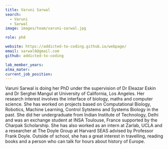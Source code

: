 ```yaml
---
title: Varuni Sarwal
search:
  - Varuni
  - Sarwal
image: images/team/varuni-sarwal.jpg

role: phd

website: https://addicted-to-coding.github.io/webpage/
email: sarwal8@gmail.com
github: addicted-to-coding

lab_member_years: 
alma_mater: 
current_job_position: 
---
```


Varuni Sarwal is doing her PhD under the supervision of Dr Eleazar Eskin and Dr Serghei Mangul at University of California, Los Angeles. Her research interest involves the interface of biology, maths and computer science. She has worked on projects based on Computational Biology, Robotics, Machine Learning, Control Sytstems and Systems Biology in the past. She did her undergraduate from Indian Institute of Technology, Delhi and was an exchange student at INSA Toulouse, France supported by the Charpak Scholarship. She has also worked as an intern at Zarlab, UCLA and a researcher at The Doyle Group at Harvard SEAS advised by Professor Frank Doyle. Outside of school, she has a great interest in travelling, reading books and a person who can talk for hours about history of Europe.

